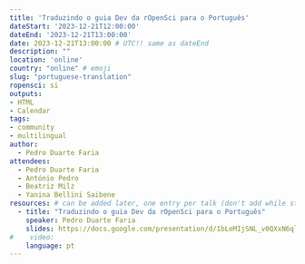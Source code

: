 ```yaml
---
title: 'Traduzindo o guia Dev da rOpenSci para o Português'
dateStart: '2023-12-21T12:00:00'
dateEnd: '2023-12-21T13:00:00'
date: 2023-12-21T13:00:00 # UTC!! same as dateEnd
description: ""
location: 'online'
country: "online" # emoji
slug: "portuguese-translation"
ropensci: si
outputs: 
- HTML
- Calendar 
tags: 
- community
- multilingual
author:
  - Pedro Duarte Faria
attendees:
  - Pedro Duarte Faria
  - António Pedro
  - Beatriz Milz
  - Yanina Bellini Saibene
resources: # can be added later, one entry per talk (don't add while still empty, add once there are resources)
  - title: "Traduzindo o guia Dev da rOpenSci para o Português"
    speaker: Pedro Duarte Faria
    slides: https://docs.google.com/presentation/d/1bLeMIjSNL_v0QXxN6qlM5ni5Qcsa6jWwjGl4mZucIpY/edit?usp=sharing
#    video: 
    language: pt
---
```




